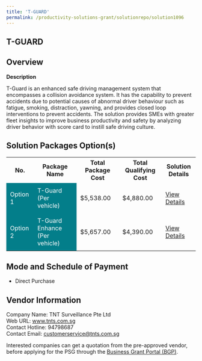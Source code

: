 ```yaml
---
title: 'T-GUARD'
permalink: /productivity-solutions-grant/solutionrepo/solution1096
---
```


## T-GUARD

## Overview

**Description**

T-Guard is an enhanced safe driving management system that encompasses a collision avoidance system. It has the capability to prevent accidents due to potential causes of abnormal driver behaviour such as fatigue, smoking, distraction, yawning, and provides closed loop interventions to prevent accidents. The solution provides SMEs with greater fleet insights to improve business productivity and safety by analyzing driver behavior with score card to instill safe driving culture.

## Solution Packages Option(s)

<table>
<tr>
<th><b>No.</b></th>
<th><b>Package Name</b></th>
<th><b>Total Package Cost</b></th>
<th><b>Total Qualifying Cost</b></th>
<th><b>Solution Details</b></th>
</tr>
<tr>
<td style='padding: 10px; background-color: #037E8A; color: #FFFFFF;'>Option 1</td>
<td style='padding: 10px; background-color: #037E8A; color: #FFFFFF;'>T-Guard (Per vehicle)</td>
<td style='padding: 10px;'>$5,538.00</td>
<td style='padding: 10px;'>$4,880.00</td>
<td style='padding: 10px;'><a href='/images/psg/TNT_20220398_Desensitised_Annex_3_Part_1.pdf' target='_blank'>View Details</a></td>
</tr>
<tr>
<td style='padding: 10px; background-color: #037E8A; color: #FFFFFF;'>Option 2</td>
<td style='padding: 10px; background-color: #037E8A; color: #FFFFFF;'>T-Guard Enhance (Per vehicle)</td>
<td style='padding: 10px;'>$5,657.00</td>
<td style='padding: 10px;'>$4,390.00</td>
<td style='padding: 10px;'><a href='/images/psg/TNT_20220398_Desensitised_Annex_3_Part_2.pdf' target='_blank'>View Details</a></td>
</tr>
</table>

## Mode and Schedule of Payment

 - Direct Purchase

## Vendor Information

 Company Name: TNT Surveillance Pte Ltd<br>Web URL: www.tnts.com.sg <br>Contact Hotline: 94798687 <br>Contact Email: customerservice@tnts.com.sg <br>

Interested companies can get a quotation from the pre-approved vendor, before applying for the PSG through the <a href='https://www.businessgrants.gov.sg/' target='_blank' rel='noopener'>Business Grant Portal (BGP)</a>.

<script src="/jquery/resize-tables.js"></script>
